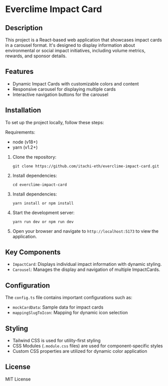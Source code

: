 # Everclime Impact Card

## Description

This project is a React-based web application that showcases impact cards in a carousel format. It's designed to display information about environmental or social impact initiatives, including volume metrics, rewards, and sponsor details.

## Features

- Dynamic Impact Cards with customizable colors and content
- Responsive carousel for displaying multiple cards
- Interactive navigation buttons for the carousel

## Installation

To set up the project locally, follow these steps:

Requirements:

- node (v18+)
- yarn (v1.2+)

1. Clone the repository:

   ```
   git clone https://github.com/itachi-eth/everclime-impact-card.git
   ```

2. Install dependencies:
   ```
   cd everclime-impact-card
   ```
3. Install dependencies:
   ```
   yarn install or npm install
   ```
4. Start the development server:
   ```
   yarn run dev or npm run dev
   ```
5. Open your browser and navigate to `http://localhost:5173` to view the application.

## Key Components

- `ImpactCard`: Displays individual impact information with dynamic styling.
- `Carousel`: Manages the display and navigation of multiple ImpactCards.

## Configuration

The `config.ts` file contains important configurations such as:

- `mockCardData`: Sample data for impact cards
- `mappingSlugToIcon`: Mapping for dynamic icon selection

## Styling

- Tailwind CSS is used for utility-first styling
- CSS Modules (`.module.css` files) are used for component-specific styles
- Custom CSS properties are utilized for dynamic color application

## License

MIT License

